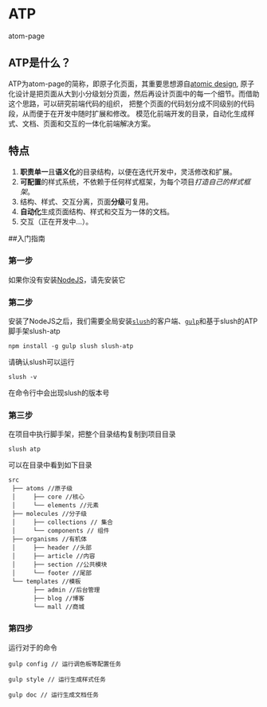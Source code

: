 # ATP
atom-page

## ATP是什么？
ATP为atom-page的简称，即原子化页面，其重要思想源自[atomic design](http://www.patternlab.io/),
原子化设计是把页面从大到小分级划分页面，然后再设计页面中的每一个细节。而借助这个思路，可以研究前端代码的组织，
把整个页面的代码划分成不同级别的代码段，从而便于在开发中随时扩展和修改。
模范化前端开发的目录，自动化生成样式、文档、页面和交互的一体化前端解决方案。

## 特点
1. **职责单一**且**语义化**的目录结构，以便在迭代开发中，灵活修改和扩展。
2. **可配置**的样式系统，不依赖于任何样式框架，为每个项目*打造自己的样式框架*。
3. 结构、样式、交互分离，页面**分级**可复用。
4. **自动化**生成页面结构、样式和交互为一体的文档。
5. 交互（正在开发中...）。


##入门指南

### 第一步
如果你没有安装[NodeJS](http://nodejs.org/)，请先安装它

### 第二步
安装了NodeJS之后，我们需要全局安装[`slush`](http://slushjs.github.io/)的客户端、[`gulp`](http://gulpjs.com/)和基于slush的ATP脚手架slush-atp

```
npm install -g gulp slush slush-atp
```
请确认slush可以运行

```
slush -v
```
在命令行中会出现slush的版本号
### 第三步
在项目中执行脚手架，把整个目录结构复制到项目目录
```
slush atp
```
可以在目录中看到如下目录

```
src
 ├── atoms //原子级
 │     ├── core //核心
 │     └── elements //元素
 ├── molecules //分子级
 │     ├── collections // 集合
 │     └── components // 组件
 ├── organisms //有机体
 │     ├── header //头部
 │     ├── article //内容
 │     ├── section //公共模块
 │     └── footer //尾部
 └── templates //模板
       ├── admin //后台管理
       ├── blog //博客
       └── mall //商城
```
### 第四步
运行对于的命令

```
gulp config // 运行调色板等配置任务
```
```
gulp style // 运行生成样式任务
```
```
gulp doc // 运行生成文档任务
```